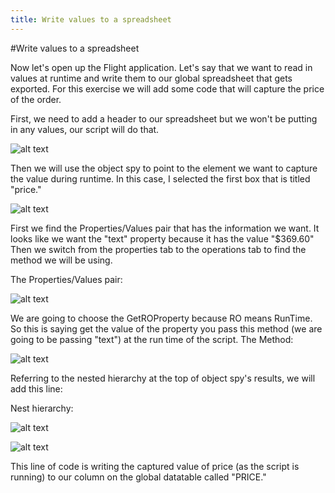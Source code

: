 ```yaml
---
title: Write values to a spreadsheet
---
```


#Write values to a spreadsheet

Now let's open up the Flight application. Let's say that we want to read in values at runtime and write them to our global spreadsheet that gets exported. For this exercise we will add some code that will capture the price of the order. 

First, we need to add a header to our spreadsheet but we won't be putting in any values, our script will do that. 

![alt text](https://cloud.githubusercontent.com/assets/10998057/10351235/0162c826-6d0e-11e5-8e42-9bf5e2576eb3.PNG "Price")

Then we will use the object spy to point to the element we want to capture the value during runtime. In this case, I selected the first box that is titled "price." 

![alt text](https://cloud.githubusercontent.com/assets/10998057/10351229/f79cd03e-6d0d-11e5-9bb7-adc5cdb799c5.PNG "PriceBox")

First we find the Properties/Values pair that has the information we want. It looks like we want the "text" property because it has the value "$369.60" Then we switch from the properties tab to the operations tab to find the method we will be using.

The Properties/Values pair:

![alt text](https://cloud.githubusercontent.com/assets/10998057/10351326/8c271ebc-6d0e-11e5-9347-dc136ec29558.PNG "Pair")

We are going to choose the GetROProperty because RO means RunTime. So this is saying get the value of the property you pass this method (we are going to be passing "text") at the run time of the script. 
The Method:

![alt text](https://cloud.githubusercontent.com/assets/10998057/10351336/9b368618-6d0e-11e5-96c3-0529177d5d6e.PNG "Method")

Referring to the nested hierarchy at the top of object spy's results, we will add this line:

Nest hierarchy:

![alt text](https://cloud.githubusercontent.com/assets/10998057/10351574/cf728d0e-6d0f-11e5-99c8-b17f2ed09c84.PNG "hierarchy")


![alt text](https://cloud.githubusercontent.com/assets/10998057/10351527/9f005408-6d0f-11e5-9f91-dcb0994dd0bb.PNG "NewCode")

This line of code is writing the captured value of price (as the script is running) to our column on the global datatable called "PRICE." 




